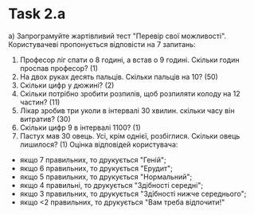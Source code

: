 # Task 2.a

а) Запрограмуйте жартівливий тест "Перевір свої можливості". Користувачеві пропонується відповісти на 7 запитань:
1) Професор ліг спати о 8 годині, а встав о 9 годині. Скільки годин проспав професор? (1)
2) На двох руках десять пальців. Скільки пальців на 10? (50)
3) Скільки цифр у дюжині? (2)
4) Скільки потрібно зробити розпилів, щоб розпиляти колоду на 12 частин? (11)
5) Лікар зробив три уколи в інтервалі 30 хвилин. скільки часу він витратив? (30)
6) Скільки цифр 9 в інтервалі 1100? (1)
7) Пастух мав 30 овець. Усі, крім однієї, розбіглися. Скільки овець лишилося? (1)
   Оцінка відповідей користувача:
- якщо 7 правильних, то друкується "Геній";
- якщо 6 правильних, то друкується "Ерудит";
- якщо 5 правильних, то друкується "Нормальний";
- якщо 4 правильні, то друкується "Здібності середні";
- якщо 3 правильних, то друкується "Здібності нижче середнього";
- якщо <2 правильних, то друкується "Вам треба відпочити!"
